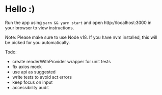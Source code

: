 # Hello :)

Run the app using `yarn && yarn start` and open http://localhost:3000 in your browser to view instructions.

Note: Please make sure to use Node v18. If you have nvm installed, this will be picked for you automatically.

Todo:

- create renderWithProvider wrapper for unit tests
- fix axios mock
- use api as suggested
- write tests to avoid act errors
- keep focus on input
- accessibility audit
